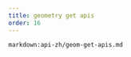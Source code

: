 ```yaml
---
title: geometry get apis
order: 16
---
```


<!-- ## geometry get apis -->

`markdown:api-zh/geom-get-apis.md`
